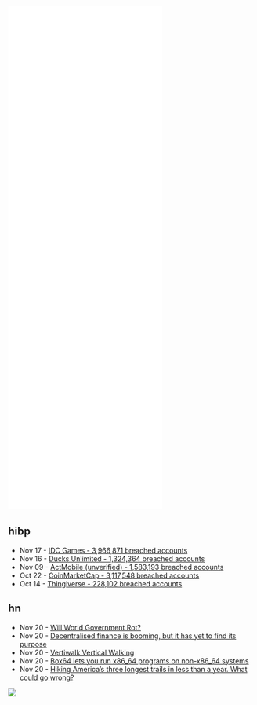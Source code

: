 ![Metrics](https://raw.githubusercontent.com/phixion/phixion/master/metrics.svg)

## hibp

<!--
for https://github.com/phixion/phixion/blob/main/.github/workflows/feeds.yml
-->
<!--START_SECTION:haveibeenpwnd-->
- Nov 17 - [IDC Games - 3,966,871 breached accounts](https://haveibeenpwned.com/PwnedWebsites#IDCGames)
- Nov 16 - [Ducks Unlimited - 1,324,364 breached accounts](https://haveibeenpwned.com/PwnedWebsites#DucksUnlimited)
- Nov 09 - [ActMobile (unverified) - 1,583,193 breached accounts](https://haveibeenpwned.com/PwnedWebsites#ActMobile)
- Oct 22 - [CoinMarketCap - 3,117,548 breached accounts](https://haveibeenpwned.com/PwnedWebsites#CoinMarketCap)
- Oct 14 - [Thingiverse - 228,102 breached accounts](https://haveibeenpwned.com/PwnedWebsites#Thingiverse)
<!--END_SECTION:haveibeenpwnd-->

## hn

<!--
for https://github.com/phixion/phixion/blob/main/.github/workflows/feeds.yml
-->
<!--START_SECTION:hn-->
- Nov 20 - [Will World Government Rot?](https://www.overcomingbias.com/2021/11/will-world-government-rot.html)
- Nov 20 - [Decentralised finance is booming, but it has yet to find its purpose](https://www.economist.com/the-world-ahead/2021/11/08/decentralised-finance-is-booming-but-it-has-yet-to-find-its-purpose)
- Nov 20 - [Vertiwalk Vertical Walking](https://www.vertiwalk.com/)
- Nov 20 - [Box64 lets you run x86_64 programs on non-x86_64 systems](https://github.com/ptitSeb/box64)
- Nov 20 - [Hiking America’s three longest trails in less than a year. What could go wrong?](https://www.latimes.com/california/story/2021-11-19/how-2-stanford-students-conquered-the-triple-crown-of-hiking)
<!--END_SECTION:hn-->

<!--
for https://yhype.me
-->
![](https://hit.yhype.me/github/profile?user_id=13013670)
